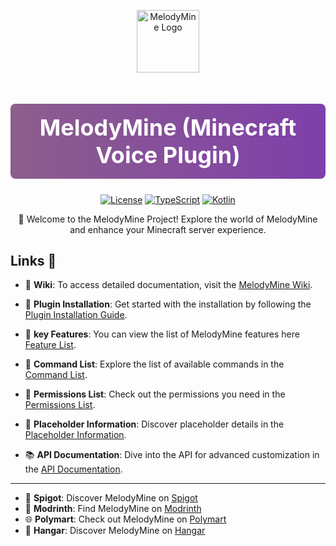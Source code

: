 <p align="center">
  <img style="width:100px;" src="https://i.ibb.co/vdsLHcp/melody-logo.png" alt="MelodyMine Logo">
</p>

<h1 align="center" style="font-size: 36px; color: #7E3FAA; background: linear-gradient(to right, #8D5E8D, #7E3FAA); padding: 16px 0; border-radius: 8px;color:white">MelodyMine (Minecraft Voice Plugin) </h1>

<p align="center">
  <a href="https://github.com/vallerian/MelodyMine/blob/main/LICENSE"><img src="https://img.shields.io/github/license/vallerian/MelodyMine?style=for-the-badge&color=blue" alt="License"></a>
  <a href="#"><img src="https://img.shields.io/badge/TypeScript-007ACC?style=for-the-badge&logo=typescript&color=3178C6" alt="TypeScript"></a>
  <a href="#"><img src="https://img.shields.io/badge/Kotlin-0095D5?style=for-the-badge&logo=kotlin&color=4A90E2" alt="Kotlin"></a>
</p>

<p align="center">
  🚀 Welcome to the MelodyMine Project! Explore the world of MelodyMine and enhance your Minecraft server experience. 
</p>


## Links 🔗

- 📖 **Wiki**: To access detailed documentation, visit the [MelodyMine Wiki](https://docs.sayandev.org/melodymine).

- 💾 **Plugin Installation**: Get started with the installation by following the [Plugin Installation Guide](https://docs.sayandev.org/melodymine/guide/installation).

- 🌟 **key Features**: You can view the list of MelodyMine features here [Feature List](https://docs.sayandev.org/melodymine/guide/installation).

- 📜 **Command List**: Explore the list of available commands in the [Command List](https://docs.sayandev.org/melodymine/essentials/commands).

- 🚦 **Permissions List**: Check out the permissions you need in the [Permissions List](https://docs.sayandev.org/melodymine/essentials/permissions).

- 📄 **Placeholder Information**: Discover placeholder details in the [Placeholder Information](https://docs.sayandev.org/melodymine/essentials/placeholders).

- 📚 **API Documentation**: Dive into the API for advanced customization in the [API Documentation](https://docs.sayandev.org/melodymine/api).

<hr>

- 🧩 **Spigot**: Discover MelodyMine on [Spigot](https://www.spigotmc.org/resources/melodymine-minecraft-voice-plugin.112938/)
- 💼 **Modrinth**: Find MelodyMine on [Modrinth](https://modrinth.com/plugin/melodymine)
- 🌐 **Polymart**: Check out MelodyMine on [Polymart](https://polymart.org/resource/melodymine.4875)
- 💬 **Hangar**: Discover MelodyMine on [Hangar](https://hangar.papermc.io/TAHER7/MelodyMine)


